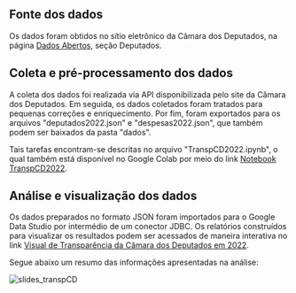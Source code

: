 ## Fonte dos dados 

Os dados foram obtidos no sítio eletrônico da Câmara dos Deputados, na página <a href="https://dadosabertos.camara.leg.br/swagger/api.html">Dados Abertos</a>, seção Deputados.

## Coleta e pré-processamento dos dados

A coleta dos dados foi realizada via API disponibilizada pelo site da Câmara dos Deputados. Em seguida, os dados coletados foram tratados para pequenas correções e enriquecimento. Por fim, foram exportados para os arquivos "deputados2022.json" e "despesas2022.json", que também podem ser baixados da pasta "dados". 

Tais tarefas encontram-se descritas no arquivo "TranspCD2022.ipynb", o qual também está disponível no Google Colab por meio do link <a href="https://colab.research.google.com/drive/1KUTMeG-4TpZ_wmUNFSTCsm5P3a8h7SoC">Notebook TranspCD2022</a>.

## Análise e visualização dos dados

Os dados preparados no formato JSON foram importados para o Google Data Studio por intermédio de um conector JDBC. Os relatórios construídos para visualizar os resultados podem ser acessados de maneira interativa no link <a href="https://lookerstudio.google.com/reporting/3e51a065-a2ca-457b-838a-6a636c654641">Visual de Transparência da Câmara dos Deputados em 2022</a>.

Segue abaixo um resumo das informações apresentadas na análise: 

![slides_transpCD](https://user-images.githubusercontent.com/90117229/219652283-12d6bc93-cb37-4c8d-95fd-8cfc259bd2c2.gif)
